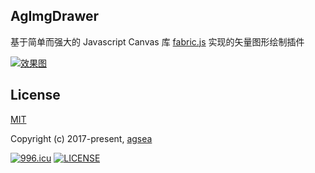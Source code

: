 ## AgImgDrawer

基于简单而强大的 Javascript Canvas 库 [fabric.js](http://fabricjs.com/) 实现的矢量图形绘制插件

[![效果图](https://s3.ax1x.com/2020/12/03/DTux3T.gif)](https://s3.ax1x.com/2020/12/03/DTux3T.gif)

## License

[MIT](http://opensource.org/licenses/MIT)

Copyright (c) 2017-present, [agsea](https://github.com/agsea)

[![996.icu](https://img.shields.io/badge/link-996.icu-red.svg)](https://996.icu)
[![LICENSE](https://img.shields.io/badge/license-Anti%20996-blue.svg)](https://github.com/996icu/996.ICU/blob/master/LICENSE)
